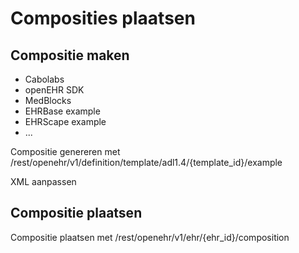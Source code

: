 # Composities plaatsen

## Compositie maken
- Cabolabs
- openEHR SDK
- MedBlocks
- EHRBase example
- EHRScape example
- ...

Compositie genereren met /rest/openehr/v1/definition/template/adl1.4/{template_id}/example

XML aanpassen

## Compositie plaatsen

Compositie plaatsen met /rest/openehr/v1/ehr/{ehr_id}/composition

